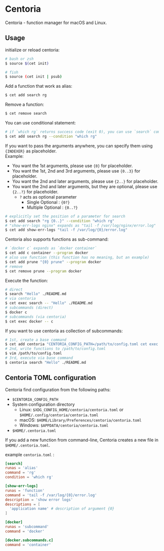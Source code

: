 # Centoria

Centoria - function manager for macOS and Linux.

## Usage

initialize or reload centoria:

```bash
# bash or zsh
$ source $(cet init)

# fish
$ source (cet init | psub)
```

Add a function that work as alias:

```bash
$ cet add search rg
```

Remove a function:

```bash
$ cet remove search
```

You can use conditional statement:

```bash
# if `which rg` returns success code (exit 0), you can use `search` command.
$ cet add search rg --condition "which rg"
```

If you want to pass the arguments anywhere, you can specify them using `{INDEXER}` as placeholder.  
Example:

- You want the 1st arguments, please use `{0}` for placeholder.
- You want the 1st, 2nd and 3rd arguments, please use `{0..3}` for placeholder.
- You want the 2nd and later arguments, please use `{2..}` for placeholder.
- You want the 2nd and later arguments, but they are optional, please use `{2..?}` for placeholder.
  - `?` acts as optional parameter
    - Single Optional : `{0?}`
    - Multiple Optional : `{0..?}`

```bash
# explicitly set the position of a parameter for search
$ cet add search "rg {0..}" --condition "which rg"
# "show-err-logs nginx" expands as "tail -f /var/log/nginx/error.log"
$ cet add show-err-logs "tail -f /var/log/{0}/error.log"
```

Centoria also supports functions as sub-command:

```bash
# `docker c` expands as `docker container`
$ cet add c container --program docker
# also use function (this function has no meaning, but an example)
$ cet add prune "{0} prune" --program docker
# remove
$ cet remove prune --program docker
```

Execute the function:

```bash
# direct
$ search "Hello" ./README.md
# via centoria
$ cet exec search -- "Hello" ./README.md
# subcommands (direct)
$ docker c
# subcommands (via centoria)
$ cet exec docker -- c
```

If you want to use centoria as collection of subcommands:

```bash
# 1st, create a base command
$ cet add centoria "CENTORIA_CONFIG_PATH=/path/to/config.toml cet exec {0} -- {1..?}" --shell bash
# 2nd, write functions to /path/to/config.toml
$ vim /path/to/config.toml
# 3rd, execute via base command
$ centoria search "Hello" ./README.md
```


## Centoria TOML configuration

Centoria find configuration from the following paths:

- `$CENTORIA_CONFIG_PATH`
- System configuration directory
  - Linux: `$XDG_CONFIG_HOME/centoria/centoria.toml` or `$HOME/.config/centoria/centoria.toml`
  - macOS: `$HOME/Library/Preferences/centoria/centoria.toml`
  - Windows: `$APPDATA/centoria/centoria.toml`
- `$HOME/.centoria.toml`

If you add a new function from command-line, Centoria creates a new file in `$HOME/.centoria.toml`.

example `centoria.toml` :

```toml
[search]
runas = 'alias'
command = 'rg'
condition = 'which rg'

[show-err-logs]
runas = 'function'
command = 'tail -f /var/log/{0}/error.log'
description = 'show error logs'
descriptions = [
  'application name' # description of argument {0}
]

[docker]
runas = 'subcommand'
command = 'docker'

[docker.subcommands.c]
command = 'container'
```
